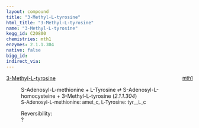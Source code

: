 ```yaml
---
layout: compound
title: "3-Methyl-L-tyrosine"
html_title: "3-Methyl-L-tyrosine"
name: "3-Methyl-L-tyrosine"
kegg_id: C20800
chemistries: mth1
enzymes: 2.1.1.304
native: false
bigg_id:
indirect_via:
---
```

<dl><dt class='rs-product'><a href='{{ site.url }}{{ site.baseurl }}/compounds/C20800' class='link-dark' data-bs-toggle='tooltip' data-bs-html='true' data-bs-title='KEGG: C20800'>3-Methyl-L-tyrosine</a><span style='float: right; max-width: 40%'><a href='{{ site.url }}{{ site.baseurl }}/chemistries/mth1' class='link-dark opacity-50' style='font-size: small; word-wrap: anywhere;'>mth1</a></span></dt><dd><p>S-Adenosyl-L-methionine + L-Tyrosine &#8644; S-Adenosyl-L-homocysteine + 3-Methyl-L-tyrosine (<i>2.1.1.304</i>)<br /><span style='font-size: small;'><span data-bs-toggle='tooltip' data-bs-html='true' data-bs-title='KEGG: C00019'>S-Adenosyl-L-methionine</span>: amet_c, <span data-bs-toggle='tooltip' data-bs-html='true' data-bs-title='KEGG: C00082'>L-Tyrosine</span>: tyr__L_c</span><br /><div class="reversibility_info">Reversibility: <div class="progress"><div class="progress-bar bg-light" role="progressbar" style="width: 100%" aria-valuenow="0" aria-valuemin="0" aria-valuemax="100"></div></div><span>?</span><div class="progress"><div class="progress-bar bg-light" role="progressbar" style="width: 100%" aria-valuenow="0" aria-valuemin="0" aria-valuemax="10"></div></div></div></p><dl></dl></dd></dl>